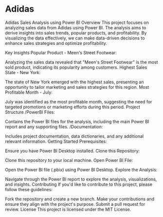 # Adidas
Adidas Sales Analysis using Power BI
Overview
This project focuses on analyzing sales data from Adidas using Power BI. The analysis aims to derive insights into sales trends, popular products, and profitability. By visualizing the data effectively, we can make data-driven decisions to enhance sales strategies and optimize profitability.

Key Insights
Popular Product - Meen's Street Footwear:

Analyzing the sales data revealed that "Meen's Street Footwear" is the most sold product, indicating its popularity among customers.
Highest Sales State - New York:

The state of New York emerged with the highest sales, presenting an opportunity to tailor marketing and sales strategies for this region.
Most Profitable Month - July:

July was identified as the most profitable month, suggesting the need for targeted promotions or marketing efforts during this period.
Project Structure
/PowerBI Files:

Contains the Power BI files for the analysis, including the main Power BI report and any supporting files.
/Documentation:

Includes project documentation, data dictionaries, and any additional relevant information.
Getting Started
Prerequisites:

Ensure you have Power BI Desktop installed.
Clone this Repository:

Clone this repository to your local machine.
Open Power BI File:

Open the Power BI file (.pbix) using Power BI Desktop.
Explore the Analysis:

Navigate through the Power BI report to explore the analysis, visualizations, and insights.
Contributing
If you'd like to contribute to this project, please follow these guidelines:

Fork the repository and create a new branch.
Make your contributions and ensure they align with the project's purpose.
Submit a pull request for review.
License
This project is licensed under the MIT License.

